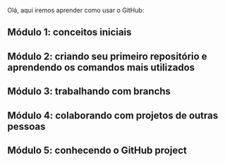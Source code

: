 Olá, aqui iremos aprender como usar o GitHub:

## Módulo 1: conceitos iniciais
## Módulo 2: criando seu primeiro repositório e aprendendo os comandos mais utilizados
## Módulo 3: trabalhando com branchs
## Módulo 4: colaborando com projetos de outras pessoas
## Módulo 5: conhecendo o GitHub project